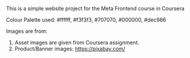This is a simple website project for the Meta Frontend course in Coursera

 <!-- Note: Code is not complex but intended for learning and understanding foundational concepts. -->

Colour Palette used:
#ffffff, #f3f3f3, #707070, #000000, #dec986

Images are from:

1. Asset images are given from Coursera assignment.
2. Product/Banner images: https://pixabay.com/
